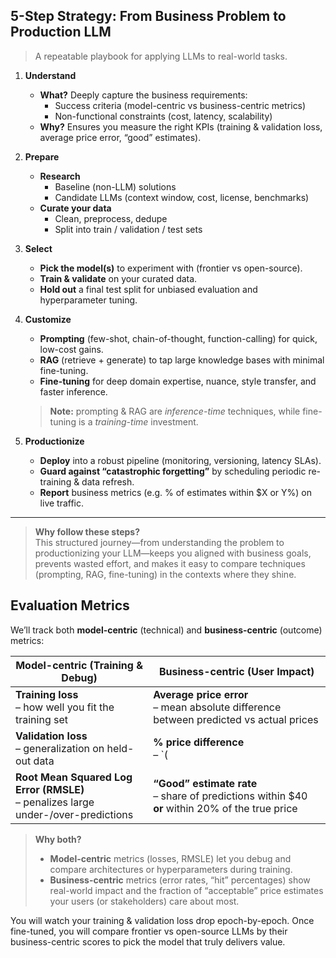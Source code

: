## 5-Step Strategy: From Business Problem to Production LLM

> A repeatable playbook for applying LLMs to real-world tasks.

1. **Understand**  
   - **What?** Deeply capture the business requirements:  
     - Success criteria (model-centric vs business-centric metrics)  
     - Non-functional constraints (cost, latency, scalability)  
   - **Why?** Ensures you measure the right KPIs (training & validation loss, average price error, “good” estimates).

2. **Prepare**  
   - **Research**  
     - Baseline (non-LLM) solutions  
     - Candidate LLMs (context window, cost, license, benchmarks)  
   - **Curate your data**  
     - Clean, preprocess, dedupe  
     - Split into train / validation / test sets  

3. **Select**  
   - **Pick the model(s)** to experiment with (frontier vs open-source).  
   - **Train & validate** on your curated data.  
   - **Hold out** a final test split for unbiased evaluation and hyperparameter tuning.

4. **Customize**  
   - **Prompting** (few-shot, chain-of-thought, function-calling) for quick, low-cost gains.  
   - **RAG** (retrieve + generate) to tap large knowledge bases with minimal fine-tuning.  
   - **Fine-tuning** for deep domain expertise, nuance, style transfer, and faster inference.

   > **Note:** prompting & RAG are _inference-time_ techniques, while fine-tuning is a _training-time_ investment.

5. **Productionize**  
   - **Deploy** into a robust pipeline (monitoring, versioning, latency SLAs).  
   - **Guard against “catastrophic forgetting”** by scheduling periodic re-training & data refresh.  
   - **Report** business metrics (e.g. % of estimates within \$X or Y%) on live traffic.

---

> **Why follow these steps?**  
> This structured journey—from understanding the problem to productionizing your LLM—keeps you aligned with business goals, prevents wasted effort, and makes it easy to compare techniques (prompting, RAG, fine-tuning) in the contexts where they shine.  


## Evaluation Metrics

We’ll track both **model-centric** (technical) and **business-centric** (outcome) metrics:

| **Model-centric** (Training & Debug)      | **Business-centric** (User Impact)         |
|-------------------------------------------|--------------------------------------------|
| **Training loss**<br>– how well you fit the training set | **Average price error**<br>– mean absolute difference between predicted vs actual prices |
| **Validation loss**<br>– generalization on held-out data | **% price difference**<br>– `(|predicted – actual| ÷ actual) × 100%`|
| **Root Mean Squared Log Error (RMSLE)**<br>– penalizes large under-/over-predictions | **“Good” estimate rate**<br>– share of predictions within \$40 **or** within 20% of the true price |

> **Why both?**  
> - **Model-centric** metrics (losses, RMSLE) let you debug and compare architectures or hyperparameters during training.  
> - **Business-centric** metrics (error rates, “hit” percentages) show real-world impact and the fraction of “acceptable” price estimates your users (or stakeholders) care about most.

You will watch your training & validation loss drop epoch-by-epoch. Once fine-tuned, you will compare frontier vs open-source LLMs by their business-centric scores to pick the model that truly delivers value.  

